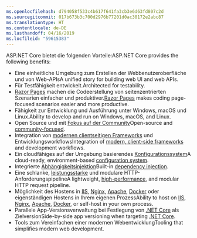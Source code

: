 ```yaml
---
ms.openlocfilehash: d794058f533c4b617f641fa3cb3e6d63fd807c2d
ms.sourcegitcommit: 017b673b3c700d2976b77201d0ac30172e2abc87
ms.translationtype: HT
ms.contentlocale: de-DE
ms.lasthandoff: 04/16/2019
ms.locfileid: "59615383"
---
```

<span data-ttu-id="91567-101">ASP.NET Core bietet die folgenden Vorteile:</span><span class="sxs-lookup"><span data-stu-id="91567-101">ASP.NET Core provides the following benefits:</span></span>

* <span data-ttu-id="91567-102">Eine einheitliche Umgebung zum Erstellen der Webbenutzeroberfläche und von Web-APIs</span><span class="sxs-lookup"><span data-stu-id="91567-102">A unified story for building web UI and web APIs.</span></span>
* <span data-ttu-id="91567-103">Für Testfähigkeit entwickelt.</span><span class="sxs-lookup"><span data-stu-id="91567-103">Architected for testability.</span></span>
* <span data-ttu-id="91567-104">[Razor Pages](xref:razor-pages/index) machen die Codeerstellung von seitenzentrierten Szenarien einfacher und produktiver.</span><span class="sxs-lookup"><span data-stu-id="91567-104">[Razor Pages](xref:razor-pages/index) makes coding page-focused scenarios easier and more productive.</span></span>
* <span data-ttu-id="91567-105">Fähigkeit zur Entwicklung und Ausführung unter Windows, macOS und Linux.</span><span class="sxs-lookup"><span data-stu-id="91567-105">Ability to develop and run on Windows, macOS, and Linux.</span></span>
* <span data-ttu-id="91567-106">Open Source und mit [Fokus auf der Community](https://live.asp.net/)</span><span class="sxs-lookup"><span data-stu-id="91567-106">Open-source and [community-focused](https://live.asp.net/).</span></span>
* <span data-ttu-id="91567-107">Integration von [modernen clientseitigen Frameworks](xref:blazor/index) und Entwicklungsworkflows</span><span class="sxs-lookup"><span data-stu-id="91567-107">Integration of [modern, client-side frameworks](xref:blazor/index) and development workflows.</span></span>
* <span data-ttu-id="91567-108">Ein cloudfähiges auf der Umgebung basierendes [Konfigurationssystem](xref:fundamentals/configuration/index)</span><span class="sxs-lookup"><span data-stu-id="91567-108">A cloud-ready, environment-based [configuration system](xref:fundamentals/configuration/index).</span></span>
* <span data-ttu-id="91567-109">Integrierte [Abhängigkeitsinjektion](xref:fundamentals/dependency-injection)</span><span class="sxs-lookup"><span data-stu-id="91567-109">Built-in [dependency injection](xref:fundamentals/dependency-injection).</span></span>
* <span data-ttu-id="91567-110">Eine schlanke, [leistungsstarke](https://github.com/aspnet/benchmarks) und modulare HTTP-Anforderungspipeline</span><span class="sxs-lookup"><span data-stu-id="91567-110">A lightweight, [high-performance](https://github.com/aspnet/benchmarks), and modular HTTP request pipeline.</span></span>
* <span data-ttu-id="91567-111">Möglichkeit des Hostens in [IIS](xref:host-and-deploy/iis/index), [Nginx](xref:host-and-deploy/linux-nginx), [Apache](xref:host-and-deploy/linux-apache), [Docker](xref:host-and-deploy/docker/index) oder eigenständigen Hostens in Ihrem eigenen Prozess</span><span class="sxs-lookup"><span data-stu-id="91567-111">Ability to host on [IIS](xref:host-and-deploy/iis/index), [Nginx](xref:host-and-deploy/linux-nginx), [Apache](xref:host-and-deploy/linux-apache), [Docker](xref:host-and-deploy/docker/index), or self-host in your own process.</span></span>
* <span data-ttu-id="91567-112">Parallele App-Versionsverwaltung bei Festlegung von [.NET Core](/dotnet/articles/standard/choosing-core-framework-server) als Zielversion</span><span class="sxs-lookup"><span data-stu-id="91567-112">Side-by-side app versioning when targeting [.NET Core](/dotnet/articles/standard/choosing-core-framework-server).</span></span>
* <span data-ttu-id="91567-113">Tools zum Vereinfachen einer modernen Webentwicklung</span><span class="sxs-lookup"><span data-stu-id="91567-113">Tooling that simplifies modern web development.</span></span>
